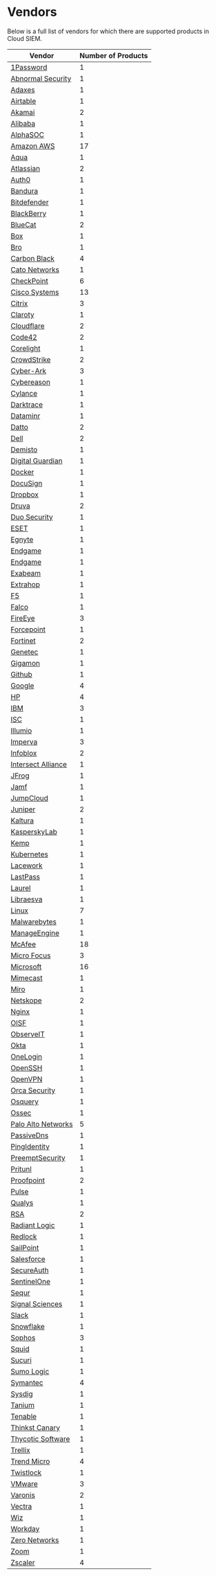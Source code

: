 # Vendors

Below is a full list of vendors for which there are supported products in Cloud SIEM.

|Vendor|Number of Products|
|------|------------------|
|[1Password](d0455ea1-e901-4999-b047-0533d16adfdc.md)|1|
|[Abnormal Security](9a831235-b5bc-4119-818b-99f76e9743c6.md)|1|
|[Adaxes](87fd53e1-0bfd-4e53-9979-4fb6ec196cc2.md)|1|
|[Airtable](38db1e35-cb46-4a49-ae8c-b6f766ff5378.md)|1|
|[Akamai](47292522-c7f4-4c0e-9ab5-4426c0215be3.md)|2|
|[Alibaba](d7de27e2-7680-48a0-96aa-1c26cf8d1ca4.md)|1|
|[AlphaSOC](84ffd6de-c32b-49fe-88cb-d3e744df4141.md)|1|
|[Amazon AWS](210d6727-ac50-468e-ab00-1f7586845326.md)|17|
|[Aqua](0531e9df-c128-4c67-9a81-66ffcce41f9a.md)|1|
|[Atlassian](4d40dc7a-b95e-476c-9fb0-7163ea7fd335.md)|2|
|[Auth0](f002a19c-876e-4a33-8be0-ed3b922d19bc.md)|1|
|[Bandura](ec354a4c-a761-4e18-8ceb-194d6e8692e2.md)|1|
|[Bitdefender](04de471f-70b0-4ffb-89a9-f094ef242248.md)|1|
|[BlackBerry](ac6a961b-590c-4dd4-8402-56f4a4cddd98.md)|1|
|[BlueCat](84c66be7-708d-4381-af25-61234598eca3.md)|2|
|[Box](985e5f6a-2411-41d9-9d46-98471f702f28.md)|1|
|[Bro](F64FF115-D5EE-40D0-ABAD-DAD7BA87F70D.md)|1|
|[Carbon Black](c2ea2e5e-92f2-49e8-9812-64e60dba63a2.md)|4|
|[Cato Networks](53e043b0-76e3-471a-84ec-0266a4f3b279.md)|1|
|[CheckPoint](6ee43776-3c2c-49b9-a5cf-51309e815aa3.md)|6|
|[Cisco Systems](e2d55f62-8ebb-4d00-b2f9-b55d1fa642bb.md)|13|
|[Citrix](f3d0223a-78a7-42f6-93cc-3bcd15569a5b.md)|3|
|[Claroty](7d7a8243-bd53-417a-93f7-b73f800b1925.md)|1|
|[Cloudflare](4c1c0f12-5d0a-4f0c-918f-c83dca43c967.md)|2|
|[Code42](f764fde6-a435-42cb-9407-15734a99d657.md)|2|
|[Corelight](6b5528e6-3d06-460d-b730-b5fa4b18ce18.md)|1|
|[CrowdStrike](79ade329-b6d4-43ae-8db1-2a9cc45c0fb0.md)|2|
|[Cyber-Ark](8a3d333e-ffad-49ed-9edd-0cf1c797b24f.md)|3|
|[Cybereason](1a51cb88-ebc9-4655-bce4-3d788bf19e89.md)|1|
|[Cylance](c57feda1-8da4-464d-b6cf-2c9982b71e57.md)|1|
|[Darktrace](91f4544f-6118-4bdc-8b30-01f045d20e4c.md)|1|
|[Dataminr](0019f757-3674-4688-9d6c-063366cfcfa9.md)|1|
|[Datto](1E4721C4-DC98-456D-B0DF-80365924683A.md)|2|
|[Dell](e8044d20-923d-423e-8203-ddf6f05cbae6.md)|2|
|[Demisto](C279B799-AD59-4B49-9582-5F9FD106079F.md)|1|
|[Digital Guardian](c10788a1-0da8-483c-b87a-e6351984fab5.md)|1|
|[Docker](d8aec2d6-4a0d-4112-bb17-c26470eedb0c.md)|1|
|[DocuSign](0a880f0c-fcd6-4cf8-bfa1-00e5f25f1c09.md)|1|
|[Dropbox](a0a4317b-2185-4c72-a8f2-13033636a8d6.md)|1|
|[Druva](fafcf2d2-4fb8-4903-92ad-5a5572ceb75a.md)|2|
|[Duo Security](2a10e3c0-7835-4b29-81a4-9a7573b2f345.md)|1|
|[ESET](ced86de0-64e4-4e7c-ae25-fb5b3dff3cb8.md)|1|
|[Egnyte](54b483b4-c7b0-4e6e-802b-e5d7709781ef.md)|1|
|[Endgame](226f0ebb-23c9-4f9d-af6e-9d629eba876a.md)|1|
|[Endgame](51954776-152b-4ee3-88a0-dc1bc797412e.md)|1|
|[Exabeam](9d2d799d-2d6c-4894-a46f-0cce00641bcb.md)|1|
|[Extrahop](a8b03e2e-7497-4104-874d-cafd03aeb4c1.md)|1|
|[F5](f67d8310-d41f-4706-8eec-6cab6ccb7244.md)|1|
|[Falco](10e77c32-f195-465d-8104-845a3cf20287.md)|1|
|[FireEye](1430ab5c-7b8b-44e9-a8ec-83076fa374eb.md)|3|
|[Forcepoint](d87adcd6-ae92-4195-9a13-f111175b4e57.md)|1|
|[Fortinet](fb9941c5-6624-4175-af84-9e8127134889.md)|2|
|[Genetec](e71c7bca-0423-4dbe-885e-efed5e058190.md)|1|
|[Gigamon](f575ffed-7b6d-406e-9a55-848b4b6a720f.md)|1|
|[Github](193c791a-bb10-4742-a429-1256535f888b.md)|1|
|[Google](45601247-66a5-4c9c-b3af-c422f5b4cbeb.md)|4|
|[HP](8C78ABDA-69C2-480A-9D64-F906C68AE8EC.md)|4|
|[IBM](24ace3b6-5dfa-4a4f-a3ed-1c99f3384b34.md)|3|
|[ISC](1583cfd2-7ece-4060-991b-06dcf8567943.md)|1|
|[Illumio](ca524eee-b1aa-4a59-8d5d-45c765ee9e08.md)|1|
|[Imperva](50bd76b3-148f-4b03-9d2f-b70851bc6c2f.md)|3|
|[Infoblox](fa08cfce-e611-42b7-8317-8b0beca298d5.md)|2|
|[Intersect Alliance](005c835d-f067-4147-9da9-fe4d2691247e.md)|1|
|[JFrog](ddbcc96c-f6b8-42b3-9456-8bc6ac5e8313.md)|1|
|[Jamf](3fe48850-f882-43c3-ab80-1e0354cf2aba.md)|1|
|[JumpCloud](138e3b9f-8b41-43d8-ba4c-823bef814d38.md)|1|
|[Juniper](AFDA386E-E25E-421D-85F7-ACEC262D73C2.md)|2|
|[Kaltura](c65f8f5f-ea11-4b41-858b-99731d306f81.md)|1|
|[KasperskyLab](8011e6fe-1e65-4603-aa2e-15c9b33cb0fd.md)|1|
|[Kemp](fe56e139-6049-4d78-9665-df7d5f80d996.md)|1|
|[Kubernetes](b19b9592-1616-4013-9ad4-f6d2a93da669.md)|1|
|[Lacework](b5ad3497-214f-4952-9191-e98262709251.md)|1|
|[LastPass](4a2f39e3-f76b-4d23-b601-c12f3f36de87.md)|1|
|[Laurel](182b829a-46b7-4723-b9ef-7373900dc31b.md)|1|
|[Libraesva](e8ac6d6d-eb75-4e7a-84cd-7156212ec048.md)|1|
|[Linux](e5727c72-15dd-4cc8-ab4e-0b65ff196f10.md)|7|
|[Malwarebytes](2e08dea2-4048-4f0f-9af8-aa85881151ad.md)|1|
|[ManageEngine](e6417fdd-1aa1-436e-a659-38d71e51599f.md)|1|
|[McAfee](20dec895-f649-4959-9717-104fb68bb5b4.md)|18|
|[Micro Focus](23850303-a1da-4c95-83f1-bd9d3b5104b8.md)|3|
|[Microsoft](2b002817-fd14-49b3-a3fe-c9761275b931.md)|16|
|[Mimecast](7BC43DFE-C5DD-4766-88E7-C163D82BBBF8.md)|1|
|[Miro](9f149da1-2831-465f-8bb1-a5950ccaec0c.md)|1|
|[Netskope](E9BF4F45-AB91-40F6-9EA0-21B48D69FF1F.md)|2|
|[Nginx](d791c42f-e0dc-4e3b-a980-28166725805a.md)|1|
|[OISF](9c138edd-dc14-43a6-b751-52e41a8bd105.md)|1|
|[ObserveIT](BBBEB05C-6CFE-4BF8-8AA6-73CD73DF2464.md)|1|
|[Okta](d8d14556-180c-4463-90da-d8b8600f7362.md)|1|
|[OneLogin](e34a3430-613f-47c0-9ddd-a320bc3e5c4d.md)|1|
|[OpenSSH](d0bf0b9f-162e-4d1e-9b89-38e8d526a434.md)|1|
|[OpenVPN](8e5a85b3-a95e-47d9-adcf-bb543e6580c0.md)|1|
|[Orca Security](ab5b4909-20f7-4cf7-b8de-24f4a5b2ba57.md)|1|
|[Osquery](eca511e4-0daa-41f7-919e-ec4d0ac1558f.md)|1|
|[Ossec](1eceb40f-85d7-45ea-b341-864a38ea0775.md)|1|
|[Palo Alto Networks](938210de-ab6c-46fb-89d7-8530682581c6.md)|5|
|[PassiveDns](ab6459e5-53ac-4791-845f-0f7b861a8f4c.md)|1|
|[PingIdentity](b65ae958-55ad-43d0-a2d9-ac04442e0a36.md)|1|
|[PreemptSecurity](15c77a62-0fbb-4a60-9fae-ead49ec423f9.md)|1|
|[Pritunl](598b6820-feff-4169-89da-77211493a91d.md)|1|
|[Proofpoint](e0bbbae5-9a03-48f4-b138-9c3b49522f1a.md)|2|
|[Pulse](e5d4eae7-8ba6-46ed-9876-58d5763398ea.md)|1|
|[Qualys](fb83d074-c6cf-4fc7-9020-5d3e364acd17.md)|1|
|[RSA](8c02f96f-60b2-48d6-bfe6-1605adaf4d51.md)|2|
|[Radiant Logic](153587d2-8b18-4f65-ada3-2ed4ebfc281f.md)|1|
|[Redlock](94c035a7-d8ba-4c66-bda6-2fe19db458d6.md)|1|
|[SailPoint](965fe719-5d9f-4100-b0b6-684191925884.md)|1|
|[Salesforce](02cab927-d7d7-4be6-bd59-18522f741544.md)|1|
|[SecureAuth](72744d1c-ddff-4ead-b76e-60430704f945.md)|1|
|[SentinelOne](20617100-01e3-409a-8918-fd665fc31c88.md)|1|
|[Sequr](8eb022d6-fc75-49e7-8308-2fd04d046ea2.md)|1|
|[Signal Sciences](4a030ef0-8960-4200-9bb6-563f22ed5c54.md)|1|
|[Slack](c93d9bf6-0a88-49fc-aebb-ac7b2ea6792c.md)|1|
|[Snowflake](5541f59d-e27d-48e6-a35c-34fb75e9cf13.md)|1|
|[Sophos](dc8564e3-6c44-463a-8bad-36618a688d57.md)|3|
|[Squid](470cb4ad-ac19-442b-9b3a-28b979d47d8e.md)|1|
|[Sucuri](cdfd2ba0-77eb-4e11-b071-6f4d01fda607.md)|1|
|[Sumo Logic](34A5019C-7BEC-4BF8-A3B7-C38D567126C6.md)|1|
|[Symantec](64c7f49c-f95a-4f4a-8540-56ec5fb1d96b.md)|4|
|[Sysdig](c4de0854-e718-45e1-a4c8-63623755aa43.md)|1|
|[Tanium](c7a342e6-5621-401a-ac5c-80ea3f2db23c.md)|1|
|[Tenable](600BEF8F-BE81-4767-8322-72116C16DB20.md)|1|
|[Thinkst Canary](0152e233-fce6-4cbf-9edc-721d7bef94f8.md)|1|
|[Thycotic Software](260cf6fd-c701-4ace-b39a-ac4a84ee791c.md)|1|
|[Trellix](9bec8407-4182-46ec-99dd-2adfade15652.md)|1|
|[Trend Micro](8af48b83-18bf-4233-ad51-db37baca0313.md)|4|
|[Twistlock](97C36046-B516-41F8-9751-4C788AA33785.md)|1|
|[VMware](fbf25b91-89f1-45c4-903d-664b328bc6e0.md)|3|
|[Varonis](20270f89-127e-4055-96ec-56045e67e163.md)|2|
|[Vectra](7a3d1a5c-ba67-4597-971f-7057e8f6c8bb.md)|1|
|[Wiz](2cde0cac-102b-4756-9a56-81437fea1400.md)|1|
|[Workday](6e7ce4b2-569e-476d-b732-7b3a71b1e12a.md)|1|
|[Zero Networks](3e3c8813-9644-4fd6-9d6f-78bb8ffc5f44.md)|1|
|[Zoom](bda720cd-399c-4dcc-9289-19ad0c9cb221.md)|1|
|[Zscaler](9dfd2223-1656-4faf-a38a-5a91978fa15e.md)|4|
